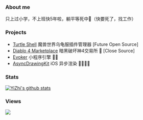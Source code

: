 ### About me

只上过小学，不上班快5年啦，躺平等死中👴（快要死了，找工作）

### Projects 
- [Turtle Shell](https://plashspeed.top/turtle) 魔兽世界乌龟服插件管理器 [Future Open Source]
- [Diablo 4 Marketplace](https://d4ok.com) 暗黑破坏神4交易所 💩 [Close Source]
- [Evoker](https://github.com/yizhi996/Evoker) 小程序引擎 💩💩
- [AsyncDrawingKit](https://github.com/yizhi996/AsyncDrawingKit) iOS 异步渲染 💩💩💩💩

### Stats

[![YiZhi's github stats](https://github-readme-stats.vercel.app/api?username=yizhi996&theme=dark&show_icons=true&include_all_commits=true)](https://github.com/yizhi996)

### Views

![](https://profile-counter.glitch.me/yizhi996/count.svg)
